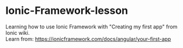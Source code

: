 # Ionic-Framework-lesson
Learning how to use Ionic Framework with "Creating my first app" from Ionic wiki.  
Learn from: https://ionicframework.com/docs/angular/your-first-app
